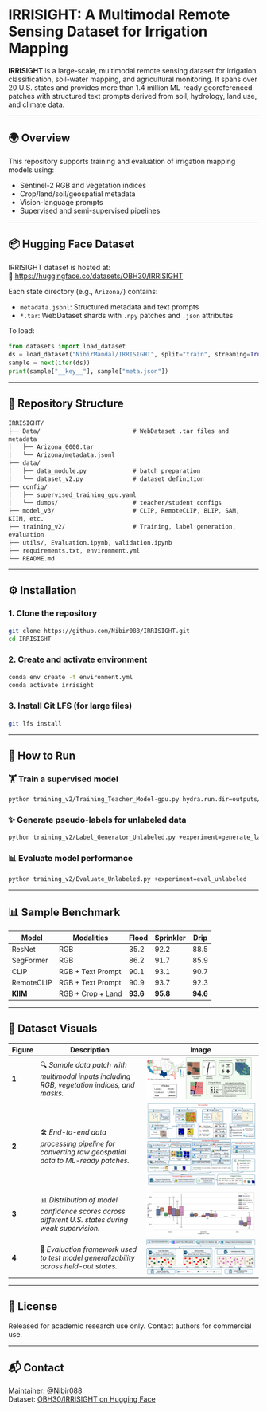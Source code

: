
# IRRISIGHT: A Multimodal Remote Sensing Dataset for Irrigation Mapping

**IRRISIGHT** is a large-scale, multimodal remote sensing dataset for irrigation classification, soil-water mapping, and agricultural monitoring. It spans over 20 U.S. states and provides more than 1.4 million ML-ready georeferenced patches with structured text prompts derived from soil, hydrology, land use, and climate data.

---

## 🌍 Overview

This repository supports training and evaluation of irrigation mapping models using:
- Sentinel-2 RGB and vegetation indices
- Crop/land/soil/geospatial metadata
- Vision-language prompts
- Supervised and semi-supervised pipelines

---

## 📦 Hugging Face Dataset

IRRISIGHT dataset is hosted at:  
🔗 https://huggingface.co/datasets/OBH30/IRRISIGHT

Each state directory (e.g., `Arizona/`) contains:
- `metadata.jsonl`: Structured metadata and text prompts
- `*.tar`: WebDataset shards with `.npy` patches and `.json` attributes

To load:
```python
from datasets import load_dataset
ds = load_dataset("NibirMandal/IRRISIGHT", split="train", streaming=True, data_dir="Georgia")
sample = next(iter(ds))
print(sample["__key__"], sample["meta.json"])
```

---

## 📁 Repository Structure

```
IRRISIGHT/
├── Data/                          # WebDataset .tar files and metadata
│   ├── Arizona_0000.tar
│   └── Arizona/metadata.jsonl
├── data/
│   ├── data_module.py             # batch preparation
│   └── dataset_v2.py              # dataset definition
├── config/
│   ├── supervised_training_gpu.yaml
│   └── dumps/                     # teacher/student configs
├── model_v3/                      # CLIP, RemoteCLIP, BLIP, SAM, KIIM, etc.
├── training_v2/                   # Training, label generation, evaluation
├── utils/, Evaluation.ipynb, validation.ipynb
├── requirements.txt, environment.yml
└── README.md
```

---

## ⚙️ Installation

### 1. Clone the repository
```bash
git clone https://github.com/Nibir088/IRRISIGHT.git
cd IRRISIGHT
```

### 2. Create and activate environment
```bash
conda env create -f environment.yml
conda activate irrisight
```

### 3. Install Git LFS (for large files)
```bash
git lfs install
```

---

## 🚀 How to Run

### 🏋️ Train a supervised model
```bash
python training_v2/Training_Teacher_Model-gpu.py hydra.run.dir=outputs/ experiment=supervised_training_gpu
```

### ✨ Generate pseudo-labels for unlabeled data
```bash
python training_v2/Label_Generator_Unlabeled.py +experiment=generate_labels
```

### 📊 Evaluate model performance
```bash
python training_v2/Evaluate_Unlabeled.py +experiment=eval_unlabeled
```

---

## 📊 Sample Benchmark

| Model        | Modalities         | Flood | Sprinkler | Drip |
|--------------|--------------------|--------|------------|------|
| ResNet       | RGB                | 35.2   | 92.2       | 88.5 |
| SegFormer    | RGB                | 86.2   | 91.7       | 85.9 |
| CLIP         | RGB + Text Prompt  | 90.1   | 93.1       | 90.7 |
| RemoteCLIP   | RGB + Text Prompt  | 90.9   | 93.7       | 92.3 |
| **KIIM**     | RGB + Crop + Land  | **93.6** | **95.8** | **94.6** |

---

## 📸 Dataset Visuals

| **Figure** | **Description** | **Image** |
|------------|------------------|-----------|
| **1** | 🔍 *Sample data patch with multimodal inputs including RGB, vegetation indices, and masks.* | ![Patch Example](assets/Sample_Patch_2.png) |
| **2** | 🛠️ *End-to-end data processing pipeline for converting raw geospatial data to ML-ready patches.* | ![Processing Pipeline](assets/Data_Processing.png) |
| **3** | 📊 *Distribution of model confidence scores across different U.S. states during weak supervision.* | ![Confidence Scores](assets/confidence_score.png) |
| **4** | 🧪 *Evaluation framework used to test model generalizability across held-out states.* | ![Dataset Coverage](assets/Evaluation.png) |

---

## 📝 License

Released for academic research use only. Contact authors for commercial use.

---

## 📬 Contact

Maintainer: [@Nibir088](https://github.com/Nibir088)  
Dataset: [OBH30/IRRISIGHT on Hugging Face](https://huggingface.co/datasets/OBH30/IRRISIGHT)

